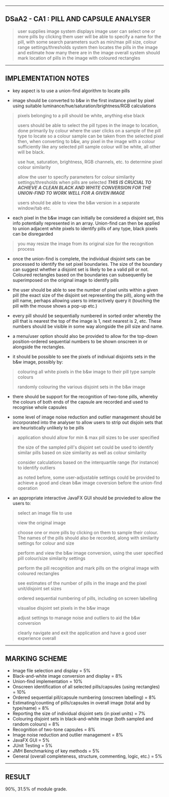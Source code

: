 ---------------------------------------------------------------------------	
DSaA2 - CA1 : PILL AND CAPSULE ANALYSER
---------------------------------------------------------------------------

> user supplies image
> system displays image
> user can select one or more pills by clicking them
> user will be able to specify a name for the pill, with some search parameters such as min/max pill size, colour range settings/thresholds
> system then locates the pills in the image and estimate how many there are in the image overall
> system should mark location of pills in the image with coloured rectangles

---------------------------------------------------------------------------		
IMPLEMENTATION NOTES
---------------------------------------------------------------------------

- key aspect is to use a union-find algorithm to locate pills

- image should be converted to b&w in the first instance pixel by pixel using suitable luminance/hue/saturation/brightness/RGB calculations
> pixels belonging to a pill should be white, anything else black
> 
> users should be able to select the pill types in the image to location, done primarily by colour where the user clicks on a sample of the pill type to locate so a colour sample can be taken from the selected pixel then, when converting to b&w, any pixel in the image with a colour sufficiently like any selected pill sample colour will be white, all other will be black.
> 
> use hue, saturation, brightness, RGB channels, etc. to determine pixel colour similarity
> 
> allow the user to specify parameters for colour similarity settings/thresholds when pills are selected ***THIS IS CRUCIAL TO ACHIEVE A CLEAN BLACK AND WHITE CONVERSION FOR THE UNION-FIND TO WORK WELL FOR A GIVEN IMAGE***
> 
> users should be able to view the b&w version in a separate window/tab etc.

- each pixel in the b&w image can initially be considered a disjoint set, this info potentially represented in an array. Union-find can then be applied to union adjacent white pixels to identify pills of any type, black pixels can be disregarded
> you may resize the image from its original size for the recognition process

- once the union-find is complete, the individual disjoint sets can be processed to identify the set pixel boundaries. The size of the boundary can suggest whether a disjoint set is likely to be a valid pill or not. Coloured rectangles based on the boundaries can subsequently be superimposed on the original image to identify pills

- the user should be able to see the number of pixel units within a given pill (the exact size of the disjoint set representing the pill), along with the pill name, perhaps allowing users to interactively query it (touching the pill with the mouse shows a pop-up etc.)

- every pill should be sequentially numbered in sorted order whereby the pill that is nearest the top of the image is 1, next nearest is 2, etc. These numbers should be visible in some way alongside the pill size and name.

- a menu/user option should also be provided to allow for the top-down position-ordered sequential numbers to be shown onscreen in or alongside the rectangles.

- it should be possible to see the pixels of indiviual disjoints sets in the b&w image, possibly by:
> colouring all white pixels in the b&w image to their pill type sample colours
> 
> randomly colouring the various disjoint sets in the b&w image

- there should be support for the recognition of two-tone pills, whereby the colours of both ends of the capsule are recorded and used to recognise whole capsules

- some level of image noise reduction and outlier management should be incorporated into the analyser to allow users to strip out disjoin sets that are heuristically unlikely to be pills
> application should allow for min & max pill sizes to be user specified
> 
> the size of the sampled pill's disjoint set could be used to identify similar pills based on size similarity as well as colour similarity
> 
> consider calculations based on the interquartile range (for instance) to identify outliers
> 
> as noted before, some user-adjustable settings could be provided to achieve a good and clean b&w image coversion before the union-find operation

- an appropriate interactive JavaFX GUI should be provieded to allow the users to:
> select an image file to use
> 
> view the original image
> 
> choose one or more pills by clicking on them to sample their colour. The names of the pills should also be recorded, along with similarity settings for colour and size
> 
> perform and view the b&w image conversion, using the user specified pill colour/size similarity settings
> 
> perform the pill recognition and mark pills on the original image with coloured rectangles
> 
> see estimates of the number of pills in the image and the pixel unit/disjoint set sizes
> 
> ordered sequential numbering of pills, including on screen labelling
> 
> visualise disjoint set pixels in the b&w image
> 
> adjust settings to manage noise and outliers to aid the b&w conversion
> 
> clearly navigate and exit the application and have a good user experience overall

---------------------------------------------------------------------------				
MARKING SCHEME
---------------------------------------------------------------------------

- Image file selection and display = 5%
- Black-and-white image conversion and display = 8%
- Union-find implementation = 10%
- Onscreen identification of all selected pills/capsules (using rectangles) = 10%
- Ordered sequential pill/capsule numbering (onscreen labelling) = 8%
- Estimating/counting of pills/capsules in overall image (total and by type/name) = 8%
- Reporting the size of individual disjoint sets (in pixel units) = 7%
- Colouring disjoint sets in black-and-white image (both sampled and random colours) = 8%
- Recognition of two-tone capsules = 8%
- Image noise reduction and outlier management = 8%
- JavaFX GUI = 5%
- JUnit Testing = 5%
- JMH Benchmarking of key methods = 5%
- General (overall completeness, structure, commenting, logic, etc.) = 5% 

---------------------------------------------------------------------------				
RESULT
---------------------------------------------------------------------------

90%, 31.5% of module grade.
